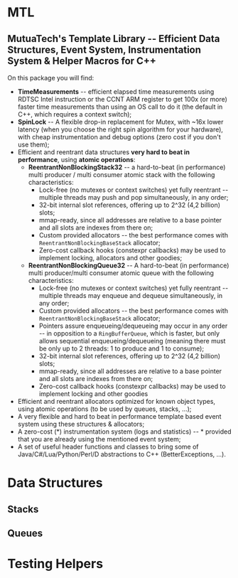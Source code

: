 # MTL

## MutuaTech's Template Library -- Efficient Data Structures, Event System, Instrumentation System &amp; Helper Macros for C++

On this package you will find:

  - **TimeMeasurements** -- efficient elapsed time measurements using RDTSC Intel instruction or the CCNT ARM register to get 100x (or more) faster time measurements than using an OS call to do it (the default in C++, which requires a context switch); 
  - **SpinLock** -- A flexible drop-in replacement for Mutex, with ~16x lower latency (when you choose the right spin algorithm for your hardware), with cheap instrumentation and debug options (zero cost if you don't use them);
  - Efficient and reentrant data structures **very hard to beat in performance**, using **atomic operations**:
     - **ReentrantNonBlockingStack32** -- a hard-to-beat (in performance) multi producer / multi consumer atomic stack with the following characteristics:
        - Lock-free (no mutexes or context switches) yet fully reentrant -- multiple threads may push and pop simultaneously, in any order;
        - 32-bit internal slot references, offering up to 2^32 (4,2 billion) slots;
        - mmap-ready, since all addresses are relative to a base pointer and all slots are indexes from there on;
        - Custom provided allocators -- the best performance comes with `ReentrantNonBlockingBaseStack` allocator;
        - Zero-cost callback hooks (constexpr callbacks) may be used to implement locking, allocators and other goodies;
     - **ReentrantNonBlockingQueue32** -- A hard-to-beat (in performance) multi producer/multi consumer atomic queue with the following characteristics:
        - Lock-free (no mutexes or context switches) yet fully reentrant -- multiple threads may enqueue and dequeue simultaneously, in any order;
        - Custom provided allocators -- the best performance comes with `ReentrantNonBlockingBaseStack` allocator;
        - Pointers assure enqueueing/dequeueing may occur in any order -- in opposition to a `RingBufferQueue`, which is faster, but only allows sequential enqueueing/dequeueing (meaning there must be only up to 2 threads: 1 to produce and 1 to consume);
        - 32-bit internal slot references, offering up to 2^32 (4,2 billion) slots;
        - mmap-ready, since all addresses are relative to a base pointer and all slots are indexes from there on;
        - Zero-cost callback hooks (constexpr callbacks) may be used to implement locking and other goodies
  - Efficient and reentrant allocators optimized for known object types, using atomic operations (to be used by queues, stacks, ...);
  - A very flexible and hard to beat in performance template based event system using these structures & allocators;
  - A zero-cost (\*) instrumentation system (logs and statistics) -- \* provided that you are already using the mentioned event system;
  - A set of useful header functions and classes to bring some of Java/C#/Lua/Python/Perl/D abstractions to C++ (BetterExceptions, ...).

# Data Structures
## Stacks
## Queues

# Testing Helpers

